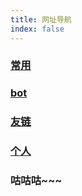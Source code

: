 ```yaml
---
title: 网址导航
index: false
---
```

### [常用](./common.md)

### [bot](./bot.md)

### [友链](./links.md)

### [个人](./private.md)

### 咕咕咕~~~
